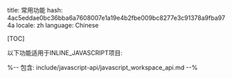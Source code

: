 title: 常用功能
hash: 4ac5eddae0bc36bba6a7608007e1a19e4b2fbe009bc8277e3c91378a9fba974a
locale: zh
language: Chinese

[TOC]


以下功能适用于INLINE_JAVASCRIPT项目:

<div class="cogsci-jsdoc" markdown="1">

%-- 包含: include/javascript-api/javascript_workspace_api.md --%

</div>